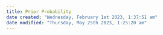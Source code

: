 ```yaml
---
title: Prior Probability
date created: "Wednesday, February 1st 2023, 1:37:51 am"
date modified: "Thursday, May 25th 2023, 1:25:20 am"
---
```




